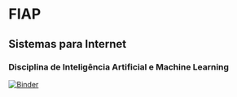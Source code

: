 # FIAP

## Sistemas para Internet

### Disciplina de Inteligência Artificial e Machine Learning

[![Binder](https://mybinder.org/badge_logo.svg)](https://mybinder.org/v2/gh/azabraao/IA-workout/master)
